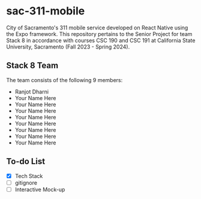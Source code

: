 # sac-311-mobile
City of Sacramento's 311 mobile service developed on React Native using the Expo framework. This repository pertains to the Senior Project for team Stack 8 in accordance with courses CSC 190 and CSC 191 at California State University, Sacramento (Fall 2023 - Spring 2024).


## Stack 8 Team
The team consists of the following 9 members:

- Ranjot Dharni
- Your Name Here
- Your Name Here
- Your Name Here
- Your Name Here
- Your Name Here
- Your Name Here
- Your Name Here
- Your Name Here

## To-do List
- [X] Tech Stack
- [ ] gitignore
- [ ] Interactive Mock-up
